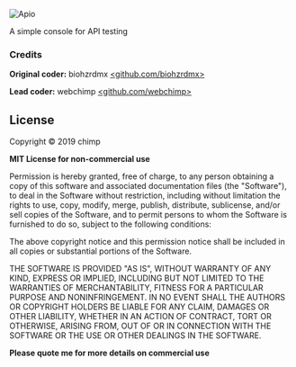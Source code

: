 ![Apio](https://io.elchangodelaweb.com/assets/logo-apio.png)

A simple console for API testing

### Credits ###

**Original coder:** biohzrdmx [&lt;github.com/biohzrdmx&gt;](http://github.com/biohzrdmx)

**Lead coder:** webchimp [&lt;github.com/webchimp&gt;](http://github.com/webchimp)

## License ##
Copyright &copy; 2019 chimp

**MIT License for non-commercial use**

Permission is hereby granted, free of charge, to any person obtaining a copy of this software and associated documentation files (the "Software"), to deal in the Software without restriction, including without limitation the rights to use, copy, modify, merge, publish, distribute, sublicense, and/or sell copies of the Software, and to permit persons to whom the Software is furnished to do so, subject to the following conditions:

The above copyright notice and this permission notice shall be included in all copies or substantial portions of the Software.

THE SOFTWARE IS PROVIDED "AS IS", WITHOUT WARRANTY OF ANY KIND, EXPRESS OR IMPLIED, INCLUDING BUT NOT LIMITED TO THE WARRANTIES OF MERCHANTABILITY, FITNESS FOR A PARTICULAR PURPOSE AND NONINFRINGEMENT. IN NO EVENT SHALL THE AUTHORS OR COPYRIGHT HOLDERS BE LIABLE FOR ANY CLAIM, DAMAGES OR OTHER LIABILITY, WHETHER IN AN ACTION OF CONTRACT, TORT OR OTHERWISE, ARISING FROM, OUT OF OR IN CONNECTION WITH THE SOFTWARE OR THE USE OR OTHER DEALINGS IN THE SOFTWARE.

**Please quote me for more details on commercial use**
